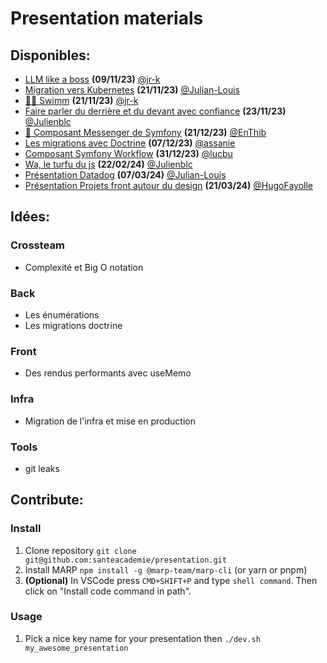 # Presentation materials

## Disponibles:
- [LLM like a boss](https://tech.santeacademie.com/talks/llm/llm.html) **(09/11/23)** [@jr-k](https://github.com/jr-k)
- [Migration vers Kubernetes](https://tech.santeacademie.com/talks/kubernetes-migration/kubernetes-migration.html) **(21/11/23)** [@Julian-Louis](https://github.com/Julian-Louis)
- [🏊‍♂️ Swimm](https://tech.santeacademie.com/talks/swimm/swimm.html) **(21/11/23)** [@jr-k](https://github.com/jr-k)
- [Faire parler du derrière et du devant avec confiance](https://tech.santeacademie.com/talks/trpc/trpc.html) **(23/11/23)** [@Julienblc](https://github.com/Julienblc)
- [📨 Composant Messenger de Symfony](https://tech.santeacademie.com/talks/symfony_messenger/symfony_messenger.html) **(21/12/23)** [@EnThib](https://github.com/EnThib)
- [Les migrations avec Doctrine](https://tech.santeacademie.com/talks/doctrine-migration/doctrine-migration.html) **(07/12/23)** [@assanie](https://github.com/assanie)
- [Composant Symfony Workflow](https://tech.santeacademie.com/talks/symfony-workflow/symfony-workflow.html) **(31/12/23)** [@lucbu](https://github.com/lucbu)
- [Wa, le turfu du js](https://tech.santeacademie.com/talks/webassembly/webassembly.html) **(22/02/24)** [@Julienblc](https://github.com/Julienblc)
- [Présentation Datadog](https://tech.santeacademie.com/talks/datadog/datadog.html) **(07/03/24)** [@Julian-Louis](https://github.com/Julian-Louis)
- [Présentation Projets front autour du design](https://tech.santeacademie.com/talks/front-design-projects/front-design-projects.html) **(21/03/24)** [@HugoFayolle](https://github.com/HugoFayolle)


## Idées:


### Crossteam
- Complexité et Big O notation

### Back
- Les énumérations
- Les migrations doctrine

### Front
- Des rendus performants avec useMemo

### Infra
- Migration de l'infra et mise en production

### Tools
- git leaks

## Contribute:

### Install
1. Clone repository `git clone git@github.com:santeacademie/presentation.git`
2. Install MARP `npm install -g @marp-team/marp-cli` (or yarn or pnpm)
3. **(Optional)** In VSCode press `CMD+SHIFT+P` and type `shell command`. Then click on "Install code command in path".

### Usage
1. Pick a nice key name for your presentation then `./dev.sh my_awesome_presentation`
